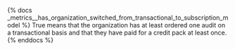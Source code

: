 {% docs _metrics__has_organization_switched_from_transactional_to_subscription_model %}
True means that the organization has at least ordered one audit on a transactional basis and that they
have paid for a credit pack at least once.
{% enddocs %}
